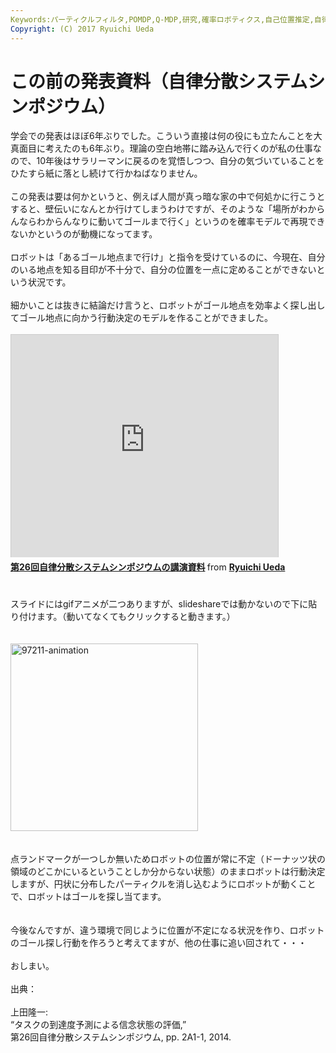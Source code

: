 ```yaml
---
Keywords:パーティクルフィルタ,POMDP,Q-MDP,研究,確率ロボティクス,自己位置推定,自律ロボット
Copyright: (C) 2017 Ryuichi Ueda
---
```

# <!--:ja-->この前の発表資料（自律分散システムシンポジウム）<!--:-->
<!--:ja-->学会での発表はほぼ6年ぶりでした。こういう直接は何の役にも立たんことを大真面目に考えたのも6年ぶり。理論の空白地帯に踏み込んで行くのが私の仕事なので、10年後はサラリーマンに戻るのを覚悟しつつ、自分の気づいていることをひたすら紙に落とし続けて行かねばなりません。<br />
<br />
この発表は要は何かというと、例えば人間が真っ暗な家の中で何処かに行こうとすると、壁伝いになんとか行けてしまうわけですが、そのような「場所がわからんならわからんなりに動いてゴールまで行く」というのを確率モデルで再現できないかというのが動機になってます。<br />
<br />
ロボットは「あるゴール地点まで行け」と指令を受けているのに、今現在、自分のいる地点を知る目印が不十分で、自分の位置を一点に定めることができないという状況です。<br />
<br />
細かいことは抜きに結論だけ言うと、ロボットがゴール地点を効率よく探し出してゴール地点に向かう行動決定のモデルを作ることができました。<br />
<br />
<iframe src="http://www.slideshare.net/slideshow/embed_code/30567186" width="427" height="356" frameborder="0" marginwidth="0" marginheight="0" scrolling="no" style="border:1px solid #CCC; border-width:1px 1px 0; margin-bottom:5px; max-width: 100%;" allowfullscreen> </iframe> <div style="margin-bottom:5px"> <strong> <a href="https://www.slideshare.net/ryuichiueda/ss-30567186" title="第26回自律分散システムシンポジウムの講演資料" target="_blank">第26回自律分散システムシンポジウムの講演資料</a> </strong> from <strong><a href="http://www.slideshare.net/ryuichiueda" target="_blank">Ryuichi Ueda</a></strong> </div><br />
<br />
スライドにはgifアニメが二つありますが、slideshareでは動かないので下に貼り付けます。（動いてなくてもクリックすると動きます。）<br />
<br />
<br />
<a href="97211-animation.gif"><img src="97211-animation-300x300.gif" alt="97211-animation" width="300" height="300" class="aligncenter size-medium wp-image-1935" /></a><br />
<br />
<br />
点ランドマークが一つしか無いためロボットの位置が常に不定（ドーナッツ状の領域のどこかにいるということしか分からない状態）のままロボットは行動決定しますが、円状に分布したパーティクルを消し込むようにロボットが動くことで、ロボットはゴールを探し当てます。<br />
<br />
<br />
今後なんですが、違う環境で同じように位置が不定になる状況を作り、ロボットのゴール探し行動を作ろうと考えてますが、他の仕事に追い回されて・・・<br />
<br />
おしまい。<br />
<br />
出典：<br />
<br />
上田隆一:<br />
“タスクの到達度予測による信念状態の評価,”<br />
第26回自律分散システムシンポジウム, pp. 2A1-1, 2014.
